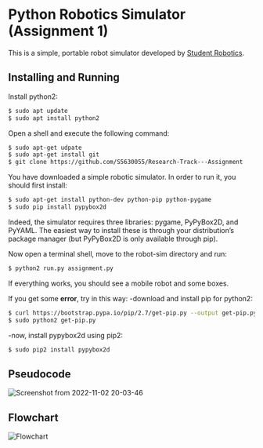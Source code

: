 Python Robotics Simulator (Assignment 1)
================================
This is a simple, portable robot simulator developed by [Student Robotics](https://studentrobotics.org).

Installing and Running
----------------------
Install python2:
```bash
$ sudo apt update
$ sudo apt install python2
```

Open a shell and execute the following command:
```bash
$ sudo apt-get udpate
$ sudo apt-get install git
$ git clone https://github.com/S5630055/Research-Track---Assignment
```

You have downloaded a simple robotic simulator. In order to run it, you should first install:
```bash
$ sudo apt-get install python-dev python-pip python-pygame
$ sudo pip install pypybox2d
```

Indeed, the simulator requires three libraries: pygame, PyPyBox2D, and PyYAML. The easiest way to install these
is through your distribution’s package manager (but PyPyBox2D is only available through pip).

Now open a terminal shell, move to the robot-sim directory and run:
```bash
$ python2 run.py assignment.py
```
If everything works, you should see a mobile robot and some boxes.

If you get some <strong>error</strong>, try in this way:
-download and install pip for python2:
```bash
$ curl https://bootstrap.pypa.io/pip/2.7/get-pip.py --output get-pip.py
$ sudo python2 get-pip.py
```
-now, install pypybox2d using pip2:
```bash
$ sudo pip2 install pypybox2d
```

Pseudocode
----------------------
![Screenshot from 2022-11-02 20-03-46](https://user-images.githubusercontent.com/117213899/199579402-8467d252-ae96-4d0c-b437-538268a7a320.png)

Flowchart
----------------------
![Flowchart](https://user-images.githubusercontent.com/117213899/199577692-37a57df5-8024-41dd-95b6-675b38e8669f.png)
